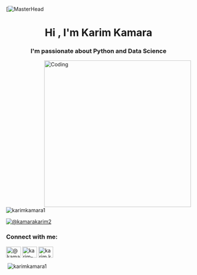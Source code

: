 [![MasterHead]( https://mir-s3-cdn-cf.behance.net/project_modules/disp/475eb095746151.5e9ecde695f7a.gif)
<h1 align="center">Hi , I'm Karim Kamara</h1>
<h3 align="center">I'm passionate about Python and Data Science</h3>
<img align="right" alt="Coding" width="400" src="https://encrypted-tbn0.gstatic.com/images?q=tbn:ANd9GcRPmm1FCApzBZkF9XglZtezPl0ZxlglAKODiw&s”> 

<p align="left"> <img src="https://komarev.com/ghpvc/?username=karimkamara1&label=Profile%20views&color=0e75b6&style=flat" alt="karimkamara1" /> </p>

<p align="left"> <a href="https://twitter.com/@kamarakarim2" target="blank"><img src="https://img.shields.io/twitter/follow/@kamarakarim2?logo=twitter&style=for-the-badge" alt="@kamarakarim2" /></a> </p>

<h3 align="left">Connect with me:</h3>
<p align="left">
<a href="https://twitter.com/@kamarakarim2" target="blank"><img align="center" src="https://raw.githubusercontent.com/rahuldkjain/github-profile-readme-generator/master/src/images/icons/Social/twitter.svg" alt="@kamarakarim2" height="30" width="40" /></a>
<a href="https://linkedin.com/in/karim-kamara-49b415254" target="blank"><img align="center" src="https://raw.githubusercontent.com/rahuldkjain/github-profile-readme-generator/master/src/images/icons/Social/linked-in-alt.svg" alt="karim-kamara-49b415254" height="30" width="40" /></a>
<a href="https://fb.com/karim.kamara.3532" target="blank"><img align="center" src="https://raw.githubusercontent.com/rahuldkjain/github-profile-readme-generator/master/src/images/icons/Social/facebook.svg" alt="karim.kamara.3532" height="30" width="40" /></a>
</p>

<p>&nbsp;<img align="center" src="https://github-readme-stats.vercel.app/api?username=karimkamara1&show_icons=true&locale=en" alt="karimkamara1" /></p>
